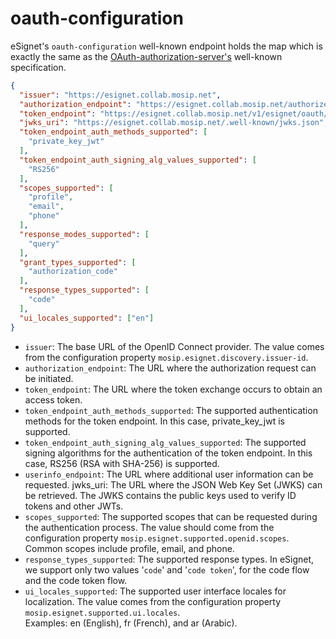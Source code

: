 # oauth-configuration

eSignet's `oauth-configuration` well-known endpoint holds the map which is exactly the same as the [OAuth-authorization-server's](https://www.rfc-editor.org/rfc/rfc8414.html#section-2) well-known specification.

```json
{
  "issuer": "https://esignet.collab.mosip.net",
  "authorization_endpoint": "https://esignet.collab.mosip.net/authorize",
  "token_endpoint": "https://esignet.collab.mosip.net/v1/esignet/oauth/v2/token",
  "jwks_uri": "https://esignet.collab.mosip.net/.well-known/jwks.json",
  "token_endpoint_auth_methods_supported": [
    "private_key_jwt"
  ],
  "token_endpoint_auth_signing_alg_values_supported": [
    "RS256"
  ],
  "scopes_supported": [
    "profile",
    "email",
    "phone"
  ],
  "response_modes_supported": [
    "query"
  ],
  "grant_types_supported": [
    "authorization_code"
  ],
  "response_types_supported": [
    "code"
  ],
  "ui_locales_supported": ["en"]
}
```

* `issuer`: The base URL of the OpenID Connect provider. The value comes from the configuration property `mosip.esignet.discovery.issuer-id`.&#x20;
* `authorization_endpoint`: The URL where the authorization request can be initiated.&#x20;
* `token_endpoint`: The URL where the token exchange occurs to obtain an access token.&#x20;
* `token_endpoint_auth_methods_supported`: The supported authentication methods for the token endpoint. In this case, private\_key\_jwt is supported.&#x20;
* `token_endpoint_auth_signing_alg_values_supported`: The supported signing algorithms for the authentication of the token endpoint. In this case, RS256 (RSA with SHA-256) is supported.&#x20;
* `userinfo_endpoint`: The URL where additional user information can be requested. jwks\_uri: The URL where the JSON Web Key Set (JWKS) can be retrieved. The JWKS contains the public keys used to verify ID tokens and other JWTs.&#x20;
* `scopes_supported`: The supported scopes that can be requested during the authentication process. The value should come from the configuration property `mosip.esignet.supported.openid.scopes`. Common scopes include profile, email, and phone.&#x20;
* `response_types_supported`: The supported response types. In eSignet, we support only two values '`code`' and '`code token`', for the code flow and the code token flow.&#x20;
* `ui_locales_supported`: The supported user interface locales for localization. The value  comes from the configuration property `mosip.esignet.supported.ui.locales`. \
  Examples: en (English), fr (French), and ar (Arabic).
